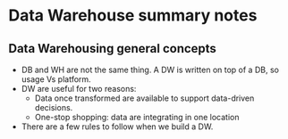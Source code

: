 # Data Warehouse summary notes 

## Data Warehousing general concepts 

* DB and WH are not the same thing. A DW is written on top of a DB, so usage Vs platform.
* DW are useful for two reasons:
    * Data once transformed are available to support data-driven decisions.
    * One-stop shopping: data are integrating in one location
* There are a few rules to follow when we build a DW.
     


